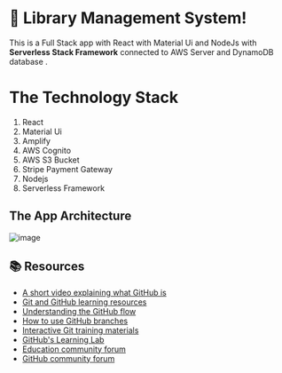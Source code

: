 

# :wave: Library Management System!

This is a Full Stack app with React  with Material Ui and NodeJs  with **Serverless Stack Framework**  connected to AWS Server and DynamoDB database .
 

# The Technology Stack 
 1. React  
 2. Material Ui
 3. Amplify
 4. AWS Cognito
 5. AWS S3 Bucket
 6. Stripe Payment Gateway
 7.  Nodejs
 8. Serverless  Framework


## The App  Architecture

![image](/Users/shehanprasanna/Desktop/b)





## 📚  Resources 
* [A short video explaining what GitHub is](https://www.youtube.com/watch?v=w3jLJU7DT5E&feature=youtu.be) 
* [Git and GitHub learning resources](https://docs.github.com/en/github/getting-started-with-github/git-and-github-learning-resources) 
* [Understanding the GitHub flow](https://guides.github.com/introduction/flow/)
* [How to use GitHub branches](https://www.youtube.com/watch?v=H5GJfcp3p4Q&feature=youtu.be)
* [Interactive Git training materials](https://githubtraining.github.io/training-manual/#/01_getting_ready_for_class)
* [GitHub's Learning Lab](https://lab.github.com/)
* [Education community forum](https://education.github.community/)
* [GitHub community forum](https://github.community/)
